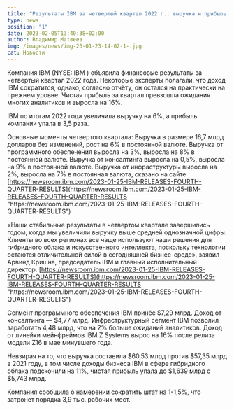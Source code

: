 ```yaml
---
title: "Результаты IBM за четвертый квартал 2022 г.: выручка и прибыль "
type: news
position: "1"
date: 2023-02-05T13:40:38+02:00
author: Владимир Матвеев
img: /images/news/img-26-01-23-14-02-1-.jpg
cat: Новости
---
```

<!--StartFragment-->

Компания IBM (NYSE: IBM ) объявила финансовые результаты за четвертый квартал 2022 года. Некоторые эксперты полагали, что доход IBM сократится, однако, согласно отчёту, он остался на практически на прежнем уровне. Чистая прибыль за квартал превзошла ожидания многих аналитиков и выросла на 16%.

IBM по итогам 2022 года увеличила выручку на 6%, а прибыль компании упала в 3,5 раза.

Основные моменты четвертого квартала: Выручка в размере 16,7 млрд долларов без изменений, рост на 6% в постоянной валюте. Выручка от программного обеспечения выросла на 3%, выросла на 8% в постоянной валюте. Выручка от консалтинга выросла на 0,5%, выросла на 9% в постоянной валюте. Выручка от инфраструктуры выросла на 2%, выросла на 7% в постоянная валюта, сказано на сайте [https://newsroom.ibm.com/2023-01-25-IBM-RELEASES-FOURTH-QUARTER-RESULTS](https://newsroom.ibm.com/2023-01-25-IBM-RELEASES-FOURTH-QUARTER-RESULTS "https\://newsroom.ibm.com/2023-01-25-IBM-RELEASES-FOURTH-QUARTER-RESULTS")

«Наши стабильные результаты в четвертом квартале завершились годом, когда мы увеличили выручку выше средней однозначной цифры. Клиенты во всех регионах все чаще используют наши решения для гибридного облака и искусственного интеллекта, поскольку технологии остаются отличительной силой в сегодняшней бизнес-среде», заявил Арвинд Кришна, председатель IBM и главный исполнительный директор. [https://newsroom.ibm.com/2023-01-25-IBM-RELEASES-FOURTH-QUARTER-RESULTS](https://newsroom.ibm.com/2023-01-25-IBM-RELEASES-FOURTH-QUARTER-RESULTS "https\://newsroom.ibm.com/2023-01-25-IBM-RELEASES-FOURTH-QUARTER-RESULTS")

Сегмент программного обеспечения IBM принёс $7,29 млрд. Доход от консалтинга — $4,77 млрд. Инфраструктурный сегмент IBM позволил заработать 4,48 млрд, что на 2% больше ожиданий аналитиков. Доход от линейки мейнфреймов IBM Z Systems вырос на 16% после релиза модели Z16 в мае минувшего года.

Невзирая на то, что выручка составила $60,53 млрд против $57,35 млрд в 2021 году, в том числе доходы бизнеса IBM в сфере гибридного облака подскочили на 11%, чистая прибыль упала до $1,639 млрд с $5,743 млрд.

Компания сообщила о намерении сократить штат на 1-1,5%, что затронет порядка 3,9 тыс. рабочих мест.

<!--EndFragment-->